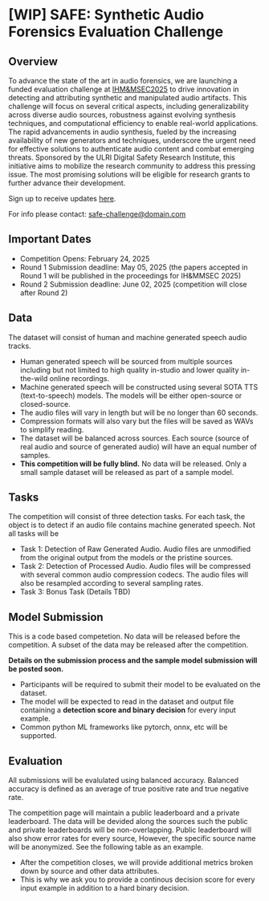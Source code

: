 # [WIP] SAFE: Synthetic Audio Forensics Evaluation Challenge 

## Overview

To advance the state of the art in audio forensics, we are launching a funded evaluation challenge at [IHM&MSEC2025](https://www.ihmmsec.org/cms/home/index.html) to drive innovation in detecting and attributing synthetic and manipulated audio artifacts. This challenge will focus on several critical aspects, including generalizability across diverse audio sources, robustness against evolving synthesis techniques, and computational efficiency to enable real-world applications. The rapid advancements in audio synthesis, fueled by the increasing availability of new generators and techniques, underscore the urgent need for effective solutions to authenticate audio content and combat emerging threats. Sponsored by the ULRI Digital Safety Research Institute, this initiative aims to mobilize the research community to address this pressing issue. The most promising solutions will be eligible for research grants to further advance their development. 

Sign up to receive updates [here]().

For info please contact: safe-challenge@domain.com

## Important Dates

- Competition Opens: February 24, 2025
- Round 1 Submission deadline: May 05, 2025 (the papers accepted in Round 1 will be published in the proceedings for IH&MMSEC 2025)
- Round 2 Submission deadline: June 02, 2025 (competition will close after Round 2)

## Data

The dataset will consist of human and machine generated speech audio tracks. 

- Human generated speech will be sourced from multiple sources including but not limited to high quality in-studio and lower quality in-the-wild online recordings.
- Machine generated speech will be constructed using several SOTA TTS (text-to-speech) models. The models will be either open-source or closed-source.
- The audio files will vary in length but will be no longer than 60 seconds.
- Compression formats will also vary but the files will be saved as WAVs to simplify reading.
- The dataset will be balanced across sources. Each source (source of real audio and source of generated audio) will have an equal number of samples. 
- **This competition will be fully blind.** No data will be released. Only a small sample dataset will be released as part of a sample model.
  
## Tasks  

The competition will consist of three detection tasks. For each task, the object is to detect if an audio file contains machine generated speech. Not all tasks will be

- Task 1: Detection of Raw Generated Audio. Audio files are unmodified from the original output from the models or the pristine sources.
- Task 2: Detection of Processed Audio. Audio files will be compressed with several common audio compression codecs. The audio files will also be resampled according to several sampling rates.
- Task 3: Bonus Task (Details TBD)

## Model Submission

This is a code based competetion. No data will be released before the competition. A subset of the data may be released after the competition. 

**Details on the submission process and the sample model submission will be posted soon.**

- Participants will be required to submit their model to be evaluated on the dataset.
- The model will be expected to read in the dataset and output file containing a **detection score and binary decision** for every input example.
- Common python ML frameworks like pytorch, onnx, etc will be supported.

## Evaluation

All submissions will be evalulated using balanced accuracy. Balanced accuracy is defined as an average of true positive rate and true negative rate. 

The competition page will maintain a public leaderboard and a private leaderboard. The data will be devided along the sources such the public and private leaderboards will be non-overlapping. Public leaderboard will also show error rates for every source, However, the specific source name will be anonymized. See the following table as an example.

- After the competition closes, we will provide additional metrics broken down by source and other data attributes.
- This is why we ask you to provide a continous decision score for every input example in addition to a hard binary decision.

